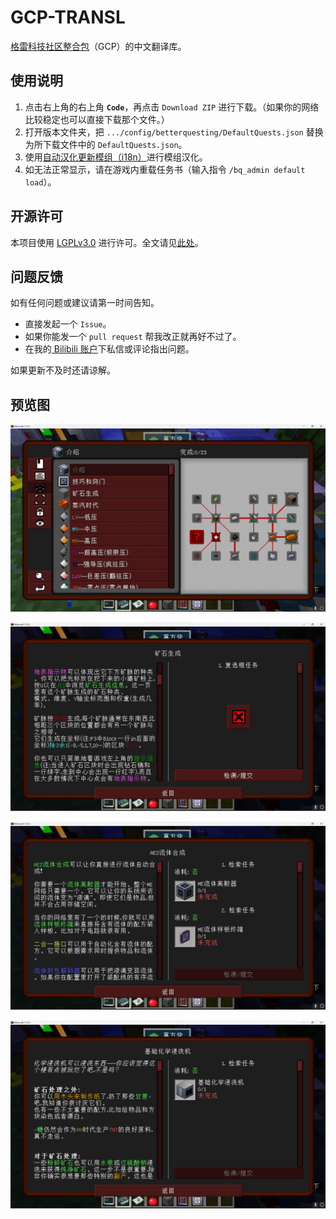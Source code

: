 # GCP-TRANSL
[格雷科技社区整合包](https://github.com/GregTechCEu/GregTech-Community-Pack)（GCP）的中文翻译库。
## 使用说明
1. 点击右上角的右上角 **`Code`**，再点击 `Download ZIP` 进行下载。（如果你的网络比较稳定也可以直接下载那个文件。）
2. 打开版本文件夹，把 `.../config/betterquesting/DefaultQuests.json` 替换为所下载文件中的 `DefaultQuests.json`。
3. 使用[自动汉化更新模组（i18n）](https://www.curseforge.com/minecraft/mc-mods/i18nupdatemod)进行模组汉化。
4. 如无法正常显示，请在游戏内重载任务书（输入指令 `/bq_admin default load`）。
## 开源许可
本项目使用 [LGPLv3.0](https://www.gnu.org/licenses/lgpl-3.0.en.html) 进行许可。全文请见[此处](https://github.com/CodinSnow/GCP-TRANSL/blob/main/LICENSE)。
## 问题反馈
如有任何问题或建议请第一时间告知。

- 直接发起一个 `Issue`。
- 如果你能发一个 `pull request` 帮我改正就再好不过了。
- 在我的[ Bilibili 账户](https://space.bilibili.com/616473668)下私信或评论指出问题。

如果更新不及时还请谅解。
## 预览图
![QUESTLINE](https://github.com/CodinSnow/GCP-TRANSL/blob/main/picture/1.png)

![矿石生成](https://github.com/CodinSnow/GCP-TRANSL/blob/main/picture/2.png)

![AE2流体合成](https://github.com/CodinSnow/GCP-TRANSL/blob/main/picture/3.png)

![基础化学浸洗机](https://github.com/CodinSnow/GCP-TRANSL/blob/main/picture/4.png)
